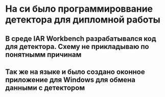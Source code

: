 #  На си было программироввание детектора для дипломной работы
## В среде IAR Workbench разрабатывался код для детектора. Схему не прикладываю по понятнымм причинам
## Так же на языке и было создано оконное приложение для Windows для обмена данными с детектором